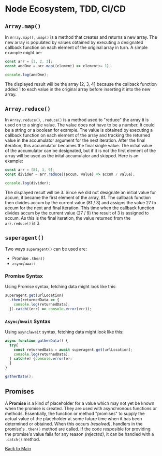 # Node Ecosystem, TDD, CI/CD

## `Array.map()`

In `Array.map()`, `.map()` is a method that creates and returns a new array. The new array is populated by values obtained by executing a designated callback function on each element of the original array in turn. A simple example might be:

```JavaScript
const arr = [1, 2, 3];
const andOne = arr.map((element) => element+= 1);

console.log(andOne);
```
The displayed result will be the array [2, 3, 4] because the callback function added 1 to each value in the original array before inserting it into the new array.

## `Array.reduce()`

In `Array.reduce()`, `.reduce()` is a method used to "reduce" the array it is used on to a single value. The value does not have to be a number. It could be a string or a boolean for example. The value is obtained by executing a callback function on each element of the array and tracking the returned value in the accumulator argument for the next iteration. After the final iteration, this accumulator becomes the final single value. The initial value of the accumulator can be designated, but if it is not the first element of the array will be used as the inital accumulator and skipped. Here is an example:

```JavaScript
const arr = [81, 3, 9];
const divider = arr.reduce((accum, value) => accum / value);

console.log(divider);
```

The displayed result will be 3. Since we did not designate an initial value for accum, it became the first element of the array, 81. The callback function then divides accum by the current value (81 / 3) and assigns the value 27 to accum for the next and final iteration. This time when the callback function divides accum by the current value (27 / 9) the result of 3 is assigned to accum. As this is the final iteration, the value returned from the `arr.reduce()` is 3.

## `superagent()`

Two ways `superagent()` can be used are:
- Promise `.then()`
- `async`/`await`

### Promise Syntax

Using Promise syntax, fetching data might look like this:

```Javascript
superagent.get(urlLocation)
  .then(returnedData => {
    console.log(returnedData);
  }).catch((err) => console.error(err));
```

### `Async`/`Await` Syntax

Using `async`/`await` syntax, fetching data might look like this:

```JavaScript
async function gatherData() {
  try{
    const returnedData = await superagent.get(urlLocation);
    console.log(returnedData);
  } catch(e) {console.error(e);
  }
}

gatherData();
```

## Promises

A **Promise** is a kind of placeholder for a value which may not yet be known when the promise is created. They are used with asynchronous functions or methods. Essentially, the function or method "promises" to supply the actual value of the placeholder at some future time when it has been determined or obtained. When this occurs *(resolved)*, handlers in the promise's `.then()` method are called. If the code resposible for providing the promise's value fails for any reason *(rejected)*, it can be handled with a `.catch()` method.

[Back to Main](../README.md)